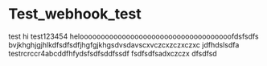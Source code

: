 # Test_webhook_test
test
hi
test123454
heloooooooooooooooooooooooooooooooooooofdsfsdfs
bvjkhghjgjhlkdfsdfsdfjhgfgjkhgsdvsdavscxvczcxzczxczxc
jdfhdslsdfa
testrcrccr4abcddfhfydsfsdfsddfssdf
fsdfsdfsadxczczx
dfsdfsd

